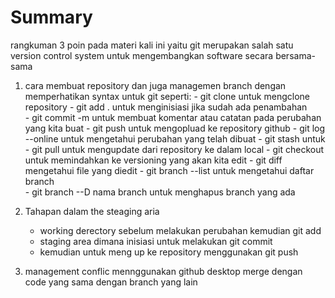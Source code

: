# Summary

rangkuman 3 poin pada materi kali ini yaitu 
git merupakan salah satu version control system untuk mengembangkan software secara bersama-sama 
1. cara membuat repository dan juga managemen branch dengan memperhatikan syntax untuk git seperti:
        - git clone untuk mengclone repository
        - git add . untuk menginisiasi jika sudah ada penambahan  
        - git commit -m untuk membuat komentar atau catatan pada perubahan yang kita buat 
        - git push untuk mengopluad ke repository github
        - git log --online untuk mengetahui perubahan yang telah dibuat
        - git stash untuk
        - git pull untuk mengupdate dari repository ke dalam local
        - git checkout untuk memindahkan ke versioning yang akan kita edit
        - git diff mengetahui file yang diedit 
        - git branch --list untuk mengetahui daftar branch  
        - git branch --D nama branch untuk menghapus branch yang ada 

2. Tahapan dalam the steaging aria 
   - working derectory sebelum melakukan perubahan kemudian git add 
   - staging area dimana inisiasi untuk melakukan git commit 
   - kemudian untuk meng up ke repository menggunakan git push 

3. management conflic mennggunakan github desktop merge dengan code yang sama dengan branch yang lain  
